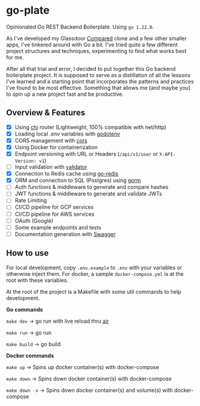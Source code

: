 # go-plate

Opinionated Go REST Backend Boilerplate. Using `go 1.22.0`.

As I've developed my Glassdoor [Compared](https://joselico.com/work/compared) clone and a few other smaller apps,
I've tinkered around with Go a bit. I've tried quite a few different project structures and techniques, experimenting to find what works best for me.

After all that trial and error, I decided to put together this Go backend boilerplate project.
It is supposed to serve as a distillation of all the lessons I've learned and a starting point that incorporates the patterns and practices I've found to be most effective.
Something that allows me (and maybe you) to spin up a new project fast and be productive.

## Overview & Features

- [x] Using [chi](https://github.com/go-chi/chi) router (Lightweight, 100% compatible with net/http)
- [x] Loading local .env variables with [godotenv](https://github.com/joho/godotenv)
- [x] CORS management with [cors](https://github.com/rs/cors)
- [x] Using Docker for containerization
- [x] Endpoint versioning with URL or Headers (`/api/v1/user` or `X-API-Version: v1`)
- [ ] Input validation with [validator](https://github.com/go-playground/validator)
- [x] Connection to Redis cache using [go-redis](https://github.com/redis/go-redis)
- [x] ORM and connection to SQL (Postgres) using [gorm](https://github.com/go-gorm/gorm)
- [ ] Auth functions & middleware to generate and compare hashes
- [ ] JWT functions & middleware to generate and validate JWTs
- [ ] Rate Limiting
- [ ] CI/CD pipeline for GCP services
- [ ] CI/CD pipeline for AWS services
- [ ] OAuth (Google)
- [ ] Some example endpoints and tests
- [ ] Documentation generation with [Swagger](https://swagger.io/)

## How to use

For local development, copy `.env.example` to `.env` with your variables or otherwise inject them.
For docker, a sample `docker-compose.yml` is at the root with these variables.

At the root of the project is a Makefile with some util commands to help development.

**Go commands**

`make dev` -> go run with live reload thru [air](https://github.com/air-verse/air)

`make run` -> go run

`make build` -> go build

**Docker commands**

`make up` -> Spins up docker container(s) with docker-compose

`make down` -> Spins down docker container(s) with docker-compose

`make down -v` -> Spins down docker container(s) and volume(s) with docker-compose
